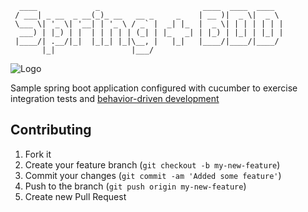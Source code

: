 ```
  ____             _                       ____  ____  ____
 / ___| _ __  _ __(_)_ __   __ _     _    | __ )|  _ \|  _ \
 \___ \| '_ \| '__| | '_ \ / _` |  _| |_  |  _ \| | | | | | |
  ___) | |_) | |  | | | | | (_| | |_   _| | |_) | |_| | |_| |
 |____/| .__/|_|  |_|_| |_|\__, |   |_|   |____/|____/|____/
       |_|                 |___/
```

![Logo][Logo]

Sample spring boot application configured with cucumber to exercise integration tests
and [behavior-driven development][bdd]


## Contributing

1. Fork it
2. Create your feature branch (`git checkout -b my-new-feature`)
3. Commit your changes (`git commit -am 'Added some feature'`)
4. Push to the branch (`git push origin my-new-feature`)
5. Create new Pull Request



[Logo]: http://www.infolytx.com/wp-content/uploads/2017/03/tdd-bdd-600x460.png
[License]: https://img.shields.io/github/license/tacsio/spring-playground.svg
[bdd]: https://en.wikipedia.org/wiki/Behavior-driven_development
